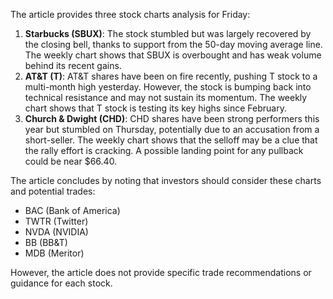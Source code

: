 The article provides three stock charts analysis for Friday:

1. **Starbucks (SBUX)**: The stock stumbled but was largely recovered by the closing bell, thanks to support from the 50-day moving average line. The weekly chart shows that SBUX is overbought and has weak volume behind its recent gains.
2. **AT&T (T)**: AT&T shares have been on fire recently, pushing T stock to a multi-month high yesterday. However, the stock is bumping back into technical resistance and may not sustain its momentum. The weekly chart shows that T stock is testing its key highs since February.
3. **Church & Dwight (CHD)**: CHD shares have been strong performers this year but stumbled on Thursday, potentially due to an accusation from a short-seller. The weekly chart shows that the selloff may be a clue that the rally effort is cracking. A possible landing point for any pullback could be near $66.40.

The article concludes by noting that investors should consider these charts and potential trades:

* BAC (Bank of America)
* TWTR (Twitter)
* NVDA (NVIDIA)
* BB (BB&T)
* MDB (Meritor)

However, the article does not provide specific trade recommendations or guidance for each stock.